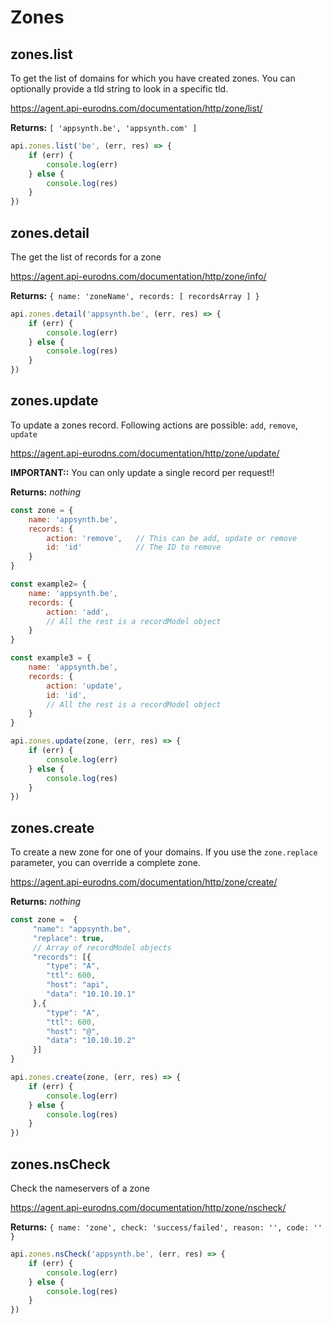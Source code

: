 # Zones

## zones.list
To get the list of domains for which you have created zones. You can optionally provide a tld string to look in a specific tld.

https://agent.api-eurodns.com/documentation/http/zone/list/

**Returns:** `[ 'appsynth.be', 'appsynth.com' ]`
```javascript
api.zones.list('be', (err, res) => {
    if (err) {
        console.log(err)
    } else {
        console.log(res)
    }
})
```

## zones.detail
The get the list of records for a zone

https://agent.api-eurodns.com/documentation/http/zone/info/

**Returns:** `{ name: 'zoneName', records: [ recordsArray ] }`
```javascript
api.zones.detail('appsynth.be', (err, res) => {
    if (err) {
        console.log(err)
    } else {
        console.log(res)
    }
})
```

## zones.update
To update a zones record. Following actions are possible: `add`, `remove`, `update`

https://agent.api-eurodns.com/documentation/http/zone/update/

**IMPORTANT::** You can only update a single record per request!!

**Returns:** _nothing_

```javascript
const zone = {
    name: 'appsynth.be',
    records: {
        action: 'remove',   // This can be add, update or remove
        id: 'id'            // The ID to remove
    }
}

const example2= {
    name: 'appsynth.be',
    records: {
        action: 'add',
        // All the rest is a recordModel object
    }
}

const example3 = {
    name: 'appsynth.be',
    records: {
        action: 'update',
        id: 'id',
        // All the rest is a recordModel object
    }
}

api.zones.update(zone, (err, res) => {
    if (err) {
        console.log(err)
    } else {
        console.log(res)
    }
})
```

## zones.create
To create a new zone for one of your domains. If you use the `zone.replace` parameter, you can override a complete zone.

https://agent.api-eurodns.com/documentation/http/zone/create/

**Returns:** _nothing_

```javascript
const zone =  {
     "name": "appsynth.be",
     "replace": true,
     // Array of recordModel objects
     "records": [{
        "type": "A",
        "ttl": 600,
        "host": "api",
        "data": "10.10.10.1"
     },{
        "type": "A",
        "ttl": 600,
        "host": "@",
        "data": "10.10.10.2"
     }]
}

api.zones.create(zone, (err, res) => {
    if (err) {
        console.log(err)
    } else {
        console.log(res)
    }
})
```

## zones.nsCheck
Check the nameservers of a zone

https://agent.api-eurodns.com/documentation/http/zone/nscheck/

**Returns:** `{ name: 'zone', check: 'success/failed', reason: '', code: '' }`

```javascript
api.zones.nsCheck('appsynth.be', (err, res) => {
    if (err) {
        console.log(err)
    } else {
        console.log(res)
    }
})
```